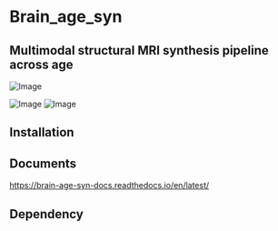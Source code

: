 # Brain_age_syn

## Multimodal structural MRI synthesis pipeline across age
![Image](https://github.com/user-attachments/assets/0321729a-2f07-4ccc-8f20-adf3ec50e653)

![Image](https://github.com/user-attachments/assets/41ebacab-60f2-4b02-92f7-5b4c818ebabd)
![Image](https://github.com/user-attachments/assets/e6772f6e-a776-4a3f-afff-d4f079fef383)


## Installation

## Documents
https://brain-age-syn-docs.readthedocs.io/en/latest/

## Dependency

